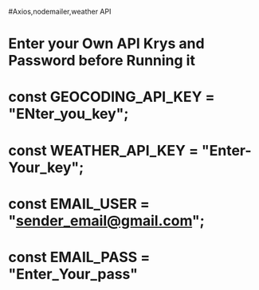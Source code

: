 #Axios,nodemailer,weather API



# Enter your Own API Krys and Password before Running it
# const GEOCODING_API_KEY = "ENter_you_key";
# const WEATHER_API_KEY = "Enter-Your_key";
# const EMAIL_USER = "sender_email@gmail.com";
# const EMAIL_PASS = "Enter_Your_pass"
